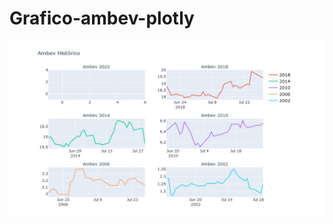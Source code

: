 # Grafico-ambev-plotly


![grafico plotly ambev](https://github.com/thiagobacelar/Dados-ambev-plotly/blob/main/ambev-grafico-2.jpg)
